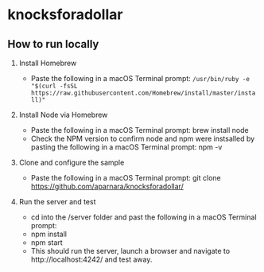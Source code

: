 # knocksforadollar

## How to run locally

1. Install Homebrew
    - Paste the following in a macOS Terminal prompt: `/usr/bin/ruby -e "$(curl -fsSL https://raw.githubusercontent.com/Homebrew/install/master/install)"`

2. Install Node via Homebrew
    - Paste the following in a macOS Terminal prompt: brew install node
    - Check the NPM version to confirm node and npm were instsalled by pasting the following in a macOS Terminal prompt: npm -v

3. Clone and configure the sample 
    - Paste the following in a macOS Terminal prompt: git clone https://github.com/aparnara/knocksforadollar/

4. Run the server and test 
    - cd into the /server folder and past the following in a macOS Terminal prompt: 
    - npm install
    - npm start
    - This should run the server, launch a browser and navigate to http://localhost:4242/ and test away. 
